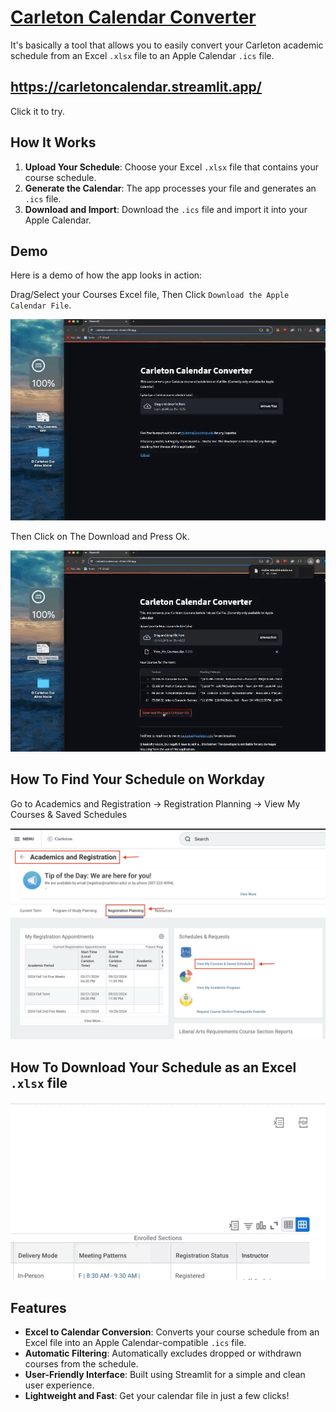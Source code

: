 # [Carleton Calendar Converter](https://carletoncalendar.streamlit.app/)

It's basically a tool that allows you to easily convert your Carleton academic schedule from an Excel `.xlsx` file to an Apple Calendar `.ics` file.

## https://carletoncalendar.streamlit.app/

Click it to try.

## How It Works

1. **Upload Your Schedule**: Choose your Excel `.xlsx` file that contains your course schedule.
2. **Generate the Calendar**: The app processes your file and generates an `.ics` file.
3. **Download and Import**: Download the `.ics` file and import it into your Apple Calendar.

## Demo

Here is a demo of how the app looks in action:

Drag/Select your Courses Excel file, Then Click `Download the Apple Calendar File`.

![1](img/HowItWorks/1.gif)

Then Click on The Download and Press Ok.

![2](img/HowItWorks/2.gif)

## How To Find Your Schedule on Workday
Go to Academics and Registration -> Registration Planning -> View My Courses & Saved Schedules

![findingsched](img/HowToFindMySchedule/1.jpg)

## How To Download Your Schedule as an Excel `.xlsx` file

![excel](img/DownloadExcel/1.gif)

## Features

- **Excel to Calendar Conversion**: Converts your course schedule from an Excel file into an Apple Calendar-compatible `.ics` file.
- **Automatic Filtering**: Automatically excludes dropped or withdrawn courses from the schedule.
- **User-Friendly Interface**: Built using Streamlit for a simple and clean user experience.
- **Lightweight and Fast**: Get your calendar file in just a few clicks!

